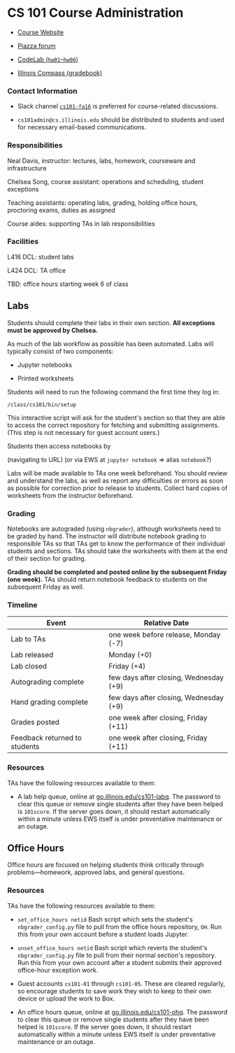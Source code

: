 #   CS 101 Course Administration

-   [Course Website](go.illinois.edu/cs101)

-   [Piazza forum](https://piazza.com/class/ipzxix9y8ou155)

-   [CodeLab (`hw01`–`hw06`)](http://www.turingscraft.com/go.html)

-   [Illinois Compass (gradebook)](https://compass2g.illinois.edu/)


### Contact Information

-   Slack channel [`cs101-fa16`](https://cs101-fa16.slack.com) is preferred for course-related discussions.

-   `cs101admin@cs.illinois.edu` should be distributed to students and used for necessary email-based communications.


### Responsibilities

Neal Davis, instructor:  lectures, labs, homework, courseware and infrastructure

Chelsea Song, course assistant:  operations and scheduling, student exceptions

Teaching assistants:  operating labs, grading, holding office hours, proctoring exams, duties as assigned

Course aides:  supporting TAs in lab responsibilities


### Facilities

L416 DCL:  student labs

L424 DCL:  TA office

TBD:  office hours starting week 6 of class


##  Labs

Students should complete their labs in their own section.  **All exceptions must be approved by Chelsea.**

As much of the lab workflow as possible has been automated.  Labs will typically consist of two components:

-   Jupyter notebooks

-   Printed worksheets

Students will need to run the following command the first time they log in:
    
    /class/cs101/bin/setup

This interactive script will ask for the student's section so that they are able to access the correct repository for fetching and submitting assignments.  (This step is not necessary for guest account users.)

Students then access notebooks by

(navigating to URL)
(or via EWS at `jupyter notebook` => alias `notebook`?)

Labs will be made available to TAs one week beforehand.  You should review and understand the labs, as well as report any difficulties or errors as soon as possible for correction prior to release to students.  Collect hard copies of worksheets from the instructor beforehand.

### Grading

Notebooks are autograded (using `nbgrader`), although worksheets need to be graded by hand.  The instructor will distribute notebook grading to responsible TAs so that TAs get to know the performance of their individual students and sections.  TAs should take the worksheets with them at the end of their section for grading.

**Grading should be completed and posted online by the subsequent Friday (one week).**  TAs should return notebook feedback to students on the subsequent Friday as well.

### Timeline

| Event | Relative Date |
| ----- | ------------- |
| Lab to TAs | one week before release, Monday (-7) |
| Lab released | Monday (+0) |
| Lab closed | Friday (+4) |
| Autograding complete | few days after closing, Wednesday (+9) |
| Hand grading complete | few days after closing, Wednesday (+9) |
| Grades posted | one week after closing, Friday (+11) |
| Feedback returned to students | one week after closing, Friday (+11) |

### Resources

TAs have the following resources available to them:

-   A lab help queue, online at [go.illinois.edu/cs101-labq](go.illinois.edu/cs101-labq).  The password to clear this queue or remove single students after they have been helped is `101score`.  If the server goes down, it should restart automatically within a minute unless EWS itself is under preventative maintenance or an outage.


##  Office Hours

Office hours are focused on helping students think critically through problems—homework, approved labs, and general questions.

### Resources

TAs have the following resources available to them:

-   `set_office_hours netid`  Bash script which sets the student's `nbgrader_config.py` file to pull from the office hours repository, `OH`.  Run this from your own account before a student loads Jupyter.

-   `unset_office_hours netid`  Bash script which reverts the student's `nbgrader_config.py` file to pull from their normal section's repository.  Run this from your own account after a student submits their approved office-hour exception work.

-   Guest accounts `cs101-01` through `cs101-05`.  These are cleared regularly, so encourage students to save work they wish to keep to their own device or upload the work to Box.

-   An office hours queue, online at [go.illinois.edu/cs101-ohq](go.illinois.edu/cs101-ohq).  The password to clear this queue or remove single students after they have been helped is `101score`.  If the server goes down, it should restart automatically within a minute unless EWS itself is under preventative maintenance or an outage.
